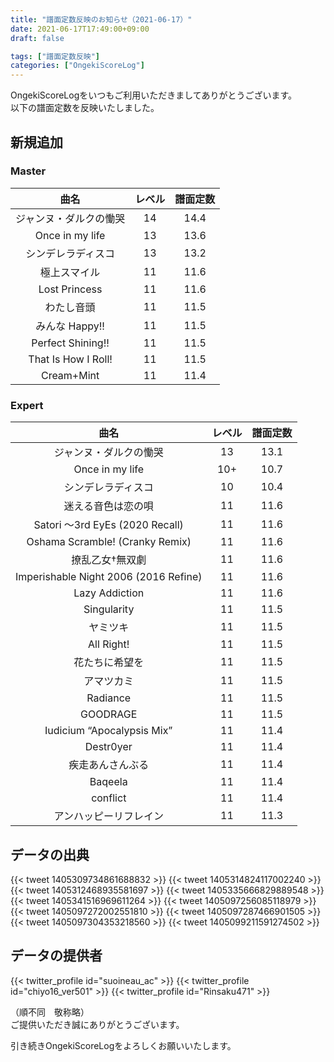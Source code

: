 ```yaml
---
title: "譜面定数反映のお知らせ（2021-06-17）"
date: 2021-06-17T17:49:00+09:00
draft: false

tags: ["譜面定数反映"]
categories: ["OngekiScoreLog"]
---
```


OngekiScoreLogをいつもご利用いただきましてありがとうございます。  
以下の譜面定数を反映いたしました。

<!--more-->

## 新規追加

### Master

| 曲名 | レベル | 譜面定数 |
|:-:|:-:|:-:|
| ジャンヌ・ダルクの慟哭 | 14 | 14.4 |
| Once in my life | 13 | 13.6 |
| シンデレラディスコ | 13 | 13.2 |
| 極上スマイル | 11 | 11.6 |
| Lost Princess | 11 | 11.6 |
| わたし音頭 | 11 | 11.5 |
| みんな Happy!! | 11 | 11.5 |
| Perfect Shining!! | 11 | 11.5 |
| That Is How I Roll! | 11 | 11.5 |
| Cream+Mint | 11 | 11.4 |

### Expert

| 曲名 | レベル | 譜面定数 |
|:-:|:-:|:-:|
| ジャンヌ・ダルクの慟哭 | 13 | 13.1 |
| Once in my life | 10+ | 10.7 |
| シンデレラディスコ | 10 | 10.4 |
| 迷える音色は恋の唄 | 11 | 11.6 |
| Satori ～3rd EyEs (2020 Recall) | 11 | 11.6 |
| Oshama Scramble! (Cranky Remix) | 11 | 11.6 |
| 撩乱乙女†無双劇 | 11 | 11.6 |
| Imperishable Night 2006 (2016 Refine) | 11 | 11.6 |
| Lazy Addiction | 11 | 11.6 |
| Singularity | 11 | 11.5 |
| ヤミツキ | 11 | 11.5 |
| All Right! | 11 | 11.5 |
| 花たちに希望を | 11 | 11.5 |
| アマツカミ | 11 | 11.5 |
| Radiance | 11 | 11.5 |
| GOODRAGE | 11 | 11.5 |
| Iudicium “Apocalypsis Mix” | 11 | 11.4 |
| Destr0yer | 11 | 11.4 |
| 疾走あんさんぶる | 11 | 11.4 |
| Baqeela | 11 | 11.4 |
| conflict | 11 | 11.4 |
| アンハッピーリフレイン | 11 | 11.3 |

## データの出典

{{< tweet 1405309734861688832 >}}
{{< tweet 1405314824117002240 >}}
{{< tweet 1405312468935581697 >}}
{{< tweet 1405335666829889548 >}}
{{< tweet 1405341516969611264 >}}
{{< tweet 1405097256085118979 >}}
{{< tweet 1405097272002551810 >}}
{{< tweet 1405097287466901505 >}}
{{< tweet 1405097304353218560 >}}
{{< tweet 1405099211591274502 >}}

## データの提供者

{{< twitter_profile id="suoineau_ac" >}}
{{< twitter_profile id="chiyo16_ver501" >}}
{{< twitter_profile id="Rinsaku471" >}}

（順不同　敬称略）  
ご提供いただき誠にありがとうございます。

引き続きOngekiScoreLogをよろしくお願いいたします。
